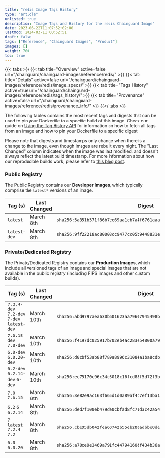 ```yaml
---
title: "redis Image Tags History"
type: "article"
unlisted: true
description: "Image Tags and History for the redis Chainguard Image"
date: 2023-06-22T11:07:52+02:00
lastmod: 2024-03-11 00:52:51
draft: false
tags: ["Reference", "Chainguard Images", "Product"]
images: []
weight: 700
toc: true
---
```


{{< tabs >}}
{{< tab title="Overview" active=false url="/chainguard/chainguard-images/reference/redis/" >}}
{{< tab title="Details" active=false url="/chainguard/chainguard-images/reference/redis/image_specs/" >}}
{{< tab title="Tags History" active=true url="/chainguard/chainguard-images/reference/redis/tags_history/" >}}
{{< tab title="Provenance" active=false url="/chainguard/chainguard-images/reference/redis/provenance_info/" >}}
{{</ tabs >}}

The following tables contains the most recent tags and digests that can be used to pin your Dockerfile to a specific build of this image. Check our guide on [Using the Tag History API](/chainguard/chainguard-images/using-the-tag-history-api/) for information on how to fetch all tags from an image and how to pin your Dockerfile to a specific digest.

Please note that digests and timestamps only change when there is a change to the image, even though images are rebuilt every night. The "Last Changed" column indicates when the image was last modified, and doesn't always reflect the latest build timestamp. For more information about how our reproducible builds work, please refer to [this blog post](https://www.chainguard.dev/unchained/reproducing-chainguards-reproducible-image-builds).

### Public Registry
The Public Registry contains our **Developer Images**, which typically comprise the `latest*` versions of an image.

| Tag (s)       | Last Changed | Digest                                                                    |
|---------------|--------------|---------------------------------------------------------------------------|
|  `latest`     | March 8th    | `sha256:5a351b571f86b7ee69aa1cb7a4f6761aaa19ed3728e6b72fe5d89895123541d8` |
|  `latest-dev` | March 8th    | `sha256:9ff22218ac80003cc9477cc05b9448831e78a495e41722ff2b347590fcb1ded9` |


### Private/Dedicated Registry
The Private/Dedicated Registry contains our **Production Images**, which include all versioned tags of an image and special images that are not available in the public registry (including FIPS images and other custom builds).

| Tag (s)                                     | Last Changed | Digest                                                                    |
|---------------------------------------------|--------------|---------------------------------------------------------------------------|
|  `7.2.4-dev` `7.2-dev` `7-dev` `latest-dev` | March 10th   | `sha256:abd9797aea630b601623aa79607945498bad23163279ed63a3a365ba5dbf57f6` |
|  `7.0.15-dev` `7.0-dev`                     | March 10th   | `sha256:f4197dc025917b702eb4ac283e54800a7901b2ed054d3628fefd92476630f1d5` |
|  `6.0-dev` `6.0.20-dev`                     | March 10th   | `sha256:d0cbf53ab88f789a8996c31084a1ba8cdb834fedd7407199b41c17bc0f8456aa` |
|  `6.2-dev` `6.2.14-dev` `6-dev`             | March 10th   | `sha256:ec75170c96c34c3018c16fcd88f5d72f3b1c391c233ac49d5859593f745fa6d5` |
|  `7.0` `7.0.15`                             | March 8th    | `sha256:3e82e9ac163f665d1d0a89af4c7ef13ba1afdbe1d5a131fadb70b3d965a8adf9` |
|  `6.2` `6` `6.2.14`                         | March 8th    | `sha256:ded7f100eb479de0cbfad8fc71d3c42a541999b9702acb0f569f8964b233dd56` |
|  `7` `latest` `7.2.4` `7.2`                 | March 8th    | `sha256:cbe95db042fea63742b55eb288adbbe8de2ebc0bd522d8e994c8529a45584516` |
|  `6.0` `6.0.20`                             | March 8th    | `sha256:a70ce9e3469a791fc44794160df434b36ae3decae7e0c1d7f668320a5e8086e0` |

